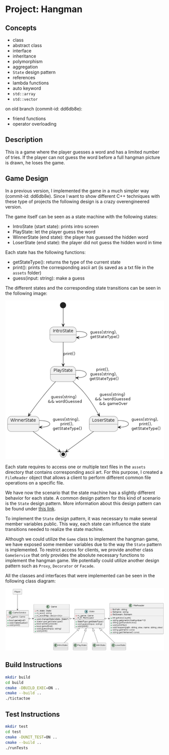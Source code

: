 # Project: Hangman

## Concepts

- class
- abstract class
- interface
- inheritance
- polymorphism
- aggregation
- `State` design pattern
- references
- lambda functions
- auto keyword
- `std::array`
- `std::vector`

on old branch (commit-id: dd6db8e):
- friend functions
- operator overloading

## Description

This is a game where the player guesses a word and has a limited number of
tries. If the player can not guess the word before a full hangman picture is
drawn, he loses the game.

## Game Design

In a previous version, I implemented the game in a much simpler way
(commit-id: dd6db8e). Since I want to show different C++ techniques with these
type of projects the following design is a crazy overengineered version.

The game itself can be seen as a state machine with the following states:

- IntroState (start state): prints intro screen
- PlayState: let the player guess the word
- WinnerState (end state): the player has guessed the hidden word
- LoserState (end state): the player did not guess the hidden word in time

Each state has the following functions:

- getStateType(): returns the type of the current state
- print(): prints the corresponding ascii art (is saved as a txt file in the `assets` folder)
- guess(input: string): make a guess

The different states and the corresponding state transitions can be seen in
the following image:

![state transitions](assets/state_machine.png)

Each state requires to access one or multiple text files in the `assets`
directory that contains corresponding ascii art. For this purpose, I created
a `FileReader` object that allows a client to perform different common file
operations on a specific file.  

We have now the scenario that the state machine has a slightly different
behavior for each state. A common design pattern for this kind of scenario is
the `State` design pattern. More information about this design pattern can be
found under [this link](https://refactoring.guru/design-patterns/state).  

To implement the `State` design pattern, it was necessary to make several
member variables public. This way, each state can influence the state
transitions needed to realize the state machine.  

Although we could utilize the `Game` class to implement the hangman game, we
have exposed some member variables due to the way the `State` pattern is
implemented. To restrict access for clients, we provide another class
`GameService` that only provides the absolute necessary functions to implement
the hangman game. We potentially could utilize another design pattern such as
`Proxy`, `Decorator` or `Facade`.  

All the classes and interfaces that were implemented can be seen in the following
class diagram:

![class diagram](assets/class_diagram.png)

## Build Instructions

```bash
mkdir build
cd build
cmake -DBUILD_EXEC=ON ..
cmake --build ..
./tictactoe
```

## Test Instructions

```bash
mkdir test
cd test
cmake -DUNIT_TEST=ON ..
cmake --build ..
./runTests
```

